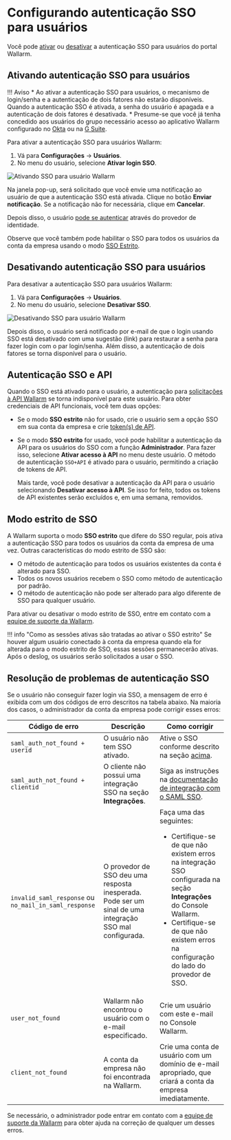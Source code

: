 # Configurando autenticação SSO para usuários

[img-enable-sso-for-user]:  ../../../images/admin-guides/configuration-guides/sso/enable-sso-for-user.png
[img-disable-sso-for-user]: ../../../images/admin-guides/configuration-guides/sso/disable-sso-for-user.png

[doc-allow-access-gsuite]:  gsuite/allow-access-to-wl.md
[doc-allow-access-okta]:    okta/allow-access-to-wl.md

[doc-user-sso-guide]:       ../../../user-guides/use-sso.md
[doc-disable-sso]:          change-sso-provider.md   

[anchor-enable]:            #ativando-autenticação-sso-para-usuários 
[anchor-disable]:           #desativando-autenticação-sso-para-usuários      

Você pode [ativar][anchor-enable] ou [desativar][anchor-disable] a autenticação SSO para usuários do portal Wallarm.

##   Ativando autenticação SSO para usuários

!!! Aviso
    *   Ao ativar a autenticação SSO para usuários, o mecanismo de login/senha e a autenticação de dois fatores não estarão disponíveis. Quando a autenticação SSO é ativada, a senha do usuário é apagada e a autenticação de dois fatores é desativada.
    *   Presume-se que você já tenha concedido aos usuários do grupo necessário acesso ao aplicativo Wallarm configurado no [Okta][doc-allow-access-okta] ou na [G Suite][doc-allow-access-gsuite].

Para ativar a autenticação SSO para usuários Wallarm:

1. Vá para **Configurações** → **Usuários**.
1. No menu do usuário, selecione **Ativar login SSO**.

![Ativando SSO para usuário Wallarm][img-enable-sso-for-user]

Na janela pop-up, será solicitado que você envie uma notificação ao usuário de que a autenticação SSO está ativada. Clique no botão **Enviar notificação**. Se a notificação não for necessária, clique em **Cancelar**.

Depois disso, o usuário [pode se autenticar][doc-user-sso-guide] através do provedor de identidade.

Observe que você também pode habilitar o SSO para todos os usuários da conta da empresa usando o modo [SSO Estrito](#modo-estricto-sso).

##  Desativando autenticação SSO para usuários

Para desativar a autenticação SSO para usuários Wallarm:

1. Vá para **Configurações** → **Usuários**.
1. No menu do usuário, selecione **Desativar SSO**.

![Desativando SSO para usuário Wallarm][img-disable-sso-for-user]

Depois disso, o usuário será notificado por e-mail de que o login usando SSO está desativado com uma sugestão (link) para restaurar a senha para fazer login com o par login/senha. Além disso, a autenticação de dois fatores se torna disponível para o usuário.

## Autenticação SSO e API

Quando o SSO está ativado para o usuário, a autenticação para [solicitações à API Wallarm](../../../api/overview.md#your-own-client) se torna indisponível para este usuário. Para obter credenciais de API funcionais, você tem duas opções:

* Se o modo **SSO estrito** não for usado, crie o usuário sem a opção SSO em sua conta da empresa e crie [token(s) de API](../../../api/overview.md#your-own-client).
* Se o modo **SSO estrito** for usado, você pode habilitar a autenticação da API para os usuários do SSO com a função **Administrador**. Para fazer isso, selecione **Ativar acesso à API** no menu deste usuário. O método de autenticação `SSO+API` é ativado para o usuário, permitindo a criação de tokens de API.

    Mais tarde, você pode desativar a autenticação da API para o usuário selecionando **Desativar acesso à API**. Se isso for feito, todos os tokens de API existentes serão excluídos e, em uma semana, removidos.

## Modo estrito de SSO

A Wallarm suporta o modo **SSO estrito** que difere do SSO regular, pois ativa a autenticação SSO para todos os usuários da conta da empresa de uma vez. Outras características do modo estrito de SSO são:

* O método de autenticação para todos os usuários existentes da conta é alterado para SSO.
* Todos os novos usuários recebem o SSO como método de autenticação por padrão.
* O método de autenticação não pode ser alterado para algo diferente de SSO para qualquer usuário.

Para ativar ou desativar o modo estrito de SSO, entre em contato com a [equipe de suporte da Wallarm](mailto:support@wallarm.com).

!!! info "Como as sessões ativas são tratadas ao ativar o SSO estrito"
    Se houver algum usuário conectado à conta da empresa quando ela for alterada para o modo estrito de SSO, essas sessões permanecerão ativas. Após o deslog, os usuários serão solicitados a usar o SSO.

## Resolução de problemas de autenticação SSO

Se o usuário não conseguir fazer login via SSO, a mensagem de erro é exibida com um dos códigos de erro descritos na tabela abaixo. Na maioria dos casos, o administrador da conta da empresa pode corrigir esses erros:

| Código de erro | Descrição | Como corrigir |
|--|--|--|
| `saml_auth_not_found + userid` | O usuário não tem SSO ativado. | Ative o SSO conforme descrito na seção [acima](#ativando-autenticação-sso-para-usuários). |
| `saml_auth_not_found + clientid` | O cliente não possui uma integração SSO na seção **Integrações**. | Siga as instruções na [documentação de integração com o SAML SSO](intro.md). |
| `invalid_saml_response` ou `no_mail_in_saml_response` | O provedor de SSO deu uma resposta inesperada. Pode ser um sinal de uma integração SSO mal configurada. | Faça uma das seguintes:<br><ul><li>Certifique-se de que não existem erros na integração SSO configurada na seção **Integrações** do Console Wallarm.</li><li>Certifique-se de que não existem erros na configuração do lado do provedor de SSO.</li></ul> |
| `user_not_found` | Wallarm não encontrou o usuário com o e-mail especificado. | Crie um usuário com este e-mail no Console Wallarm. |
| `client_not_found` | A conta da empresa não foi encontrada na Wallarm. | Crie uma conta de usuário com um domínio de e-mail apropriado, que criará a conta da empresa imediatamente. |

 Se necessário, o administrador pode entrar em contato com a [equipe de suporte da Wallarm](mailto:support@wallarm.com) para obter ajuda na correção de qualquer um desses erros.
